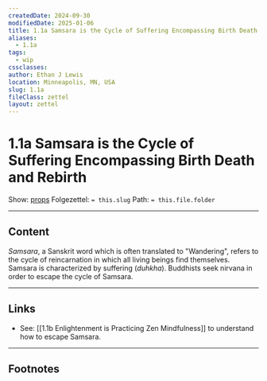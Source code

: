 ```yaml
---
createdDate: 2024-09-30
modifiedDate: 2025-01-06
title: 1.1a Samsara is the Cycle of Suffering Encompassing Birth Death and Rebirth
aliases:
  - 1.1a
tags:
  - wip
cssclasses: 
author: Ethan J Lewis
location: Minneapolis, MN, USA
slug: 1.1a
fileClass: zettel
layout: zettel
---
```


# 1.1a Samsara is the Cycle of Suffering Encompassing Birth Death and Rebirth

Show: [props](obsidian://adv-uri?vault=ejl-zk&commandid=properties%3Aopen-local)
Folgezettel: `= this.slug` 
Path: `= this.file.folder`
- - -

## Content

*Samsara*, a Sanskrit word which is often translated to "Wandering", refers to the cycle of reincarnation in which all living beings find themselves. Samsara is characterized by suffering (*duhkha*). Buddhists seek nirvana in order to escape the cycle of Samsara.

- - -

## Links

- See: [[1.1b Enlightenment is Practicing Zen Mindfulness]] to understand how to escape Samsara.
- - -

## Footnotes